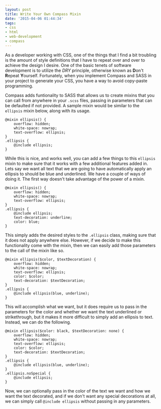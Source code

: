 ```yaml
---
layout: post
title: Write Your Own Compass Mixin
date: '2015-04-06 01:44:34'
tags:
- css
- html
- web-development
- compass
---
```


As a developer working with CSS, one of the things that I find a bit troubling is the amount of style definitions that I have to repeat over and over to achieve the design I desire. One of the basic tenets of software development is to utilize the *DRY* principle, otherwise known as **D**on't **R**epeat **Y**ourself. Fortunately, when you implement Compass and SASS in your project to generate your CSS, you have a way to avoid copy-paste programming.

Compass adds funtionality to SASS that allows us to create mixins that you can call from anywhere in your `.scss` files, passing in parameters that can be defaulted if not provided. A sample mixin would be similar to the `ellipsis` mixin below, along with its usage.

```
@mixin ellipsis() {
	overflow: hidden;
  	white-space: nowrap;
  	text-overflow: ellipsis;
}
.ellipsis {
  	@include ellipsis;
}
```

While this is nice, and works well, you can add a few things to this `ellipsis` mixin to make sure that it works with a few additional features added in. Lets say we want all text that we are going to have automatically apply an ellipsis to should be blue and underlined. We have a couple of ways of doing it. The first way doesn't take advantage of the power of a mixin. 
```
@mixin ellipsis() {
	overflow: hidden;
  	white-space: nowrap;
  	text-overflow: ellipsis;
}
.ellipsis {
  	@include ellipsis;
    text-decoration: underline;
    color: blue;
}
```

This simply adds the desired styles to the `.ellipsis` class, making sure that it does not apply anywhere else. However, if we decide to make this functionality come with the mixin, then we can easily add those parameters to the call of the mixin like so.

```
@mixin ellipsis($color, $textDecoration) {
	overflow: hidden;
  	white-space: nowrap;
  	text-overflow: ellipsis;
    color: $color;
    text-decoration: $textDecoration;
}
.ellipsis {
  	@include ellipsis(blue, underline);
}
```

This will accomplish what we want, but it does require us to pass in the parameters for the color and whether we want the text underlined or strikethrough, but it makes it more difficult to simply add an ellipsis to text. Instead, we can do the following.

```
@mixin ellipsis($color: black, $textDecoration: none) {
	overflow: hidden;
  	white-space: nowrap;
  	text-overflow: ellipsis;
    color: $color;
    text-decoration: $textDecoration;
}
.ellipsis {
  	@include ellipsis(blue, underline);
}
.ellipsis.noSpecial {
	@include ellipsis;
}
```

Now, we can optionally pass in the color of the text we want and how we want the text decorated, and if we don't want any special decorations at all, we can simply call `@include ellipsis` without passing in any parameters.